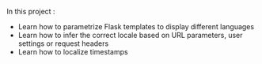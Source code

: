 In this project :
- Learn how to parametrize Flask templates to display different languages
- Learn how to infer the correct locale based on URL parameters, user settings or request headers
- Learn how to localize timestamps
